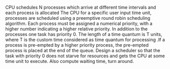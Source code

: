 CPU schedules N processes which arrive at different time intervals and each process is allocated
The CPU for a specific user input time unit, processes are scheduled using a preemptive round robin scheduling algorithm. Each process must be assigned a numerical priority, with a higher number indicating a higher relative priority. In addition to the processes one task has priority 0. The length of a time quantum is T units, where T is the custom time considered as time quantum for processing .If a process is pre-empted by a higher priority process, the pre-empted process is placed at the end of the queue. Design a scheduler so that the task with priority 0 does not starve for resources and gets the CPU at some time unit to execute. Also compute waiting time, turn around.
